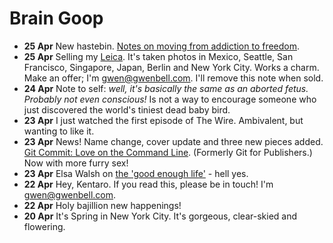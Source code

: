 Brain Goop
==========

+ **25 Apr** New hastebin. [Notes on moving from addiction to freedom](http://hastebin.gwenbell.com/vujivaxata.md).
+ **25 Apr** Selling my [Leica](http://en.leica-camera.com/photography/compact_cameras/d-lux_5/). It's taken photos in Mexico, Seattle, San Francisco, Singapore, Japan, Berlin and New York City. Works a charm. Make an offer; I'm [gwen@gwenbell.com](mailto:gwen@gwenbell.com). I'll remove this note when sold.
+ **24 Apr** Note to self: _well, it's basically the same as an aborted fetus. Probably not even conscious!_ Is not a way to encourage someone who just discovered the world's tiniest dead baby bird.
+ **23 Apr** I just watched the first episode of The Wire. Ambivalent, but wanting to like it.
+ **23 Apr** News! Name change, cover update and three new pieces added. [Git Commit: Love on the Command Line](http://git.gwenbell.com). (Formerly Git for Publishers.) Now with more furry sex!
+ **23 Apr** Elsa Walsh on [the 'good enough life'](http://www.washingtonpost.com/opinions/why-women-should-embrace-a-good-enough-life/2013/04/18/4b2b086c-a5db-11e2-a8e2-5b98cb59187f_print.html) - hell yes.
+ **22 Apr** Hey, Kentaro. If you read this, please be in touch! I'm [gwen@gwenbell.com](mailto:gwen@gwenbell.com).
+ **22 Apr** Holy bajillion new happenings!
+ **20 Apr** It's Spring in New York City. It's gorgeous, clear-skied and flowering.